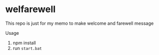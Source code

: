 # welfarewell
This repo is just for my memo to make welcome and farewell message

Usage
1. npm install
2. run `start.bat`
